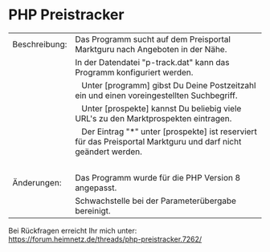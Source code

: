 <h1>PHP Preistracker  </h1>

<table style="border: 0px;">
  <tr>
    <td> Beschreibung:</td>
    <td> Das Programm sucht auf dem Preisportal Marktguru nach Angeboten in der Nähe.</td>
  </tr>
  <tr>
    <td>&nbsp;</td>
    <td>In der Datendatei "p-track.dat" kann das Programm konfiguriert werden.</td>
  </tr>
  <tr>
    <td>&nbsp;</td>
    <td>&nbsp;&nbsp; Unter [programm] gibst Du Deine Postzeitzahl ein und einen voreingestellten Suchbegriff.</td>
  </tr> 
  <tr>
    <td>&nbsp;</td>
    <td>&nbsp;&nbsp; Unter [prospekte] kannst Du beliebig viele URL's zu den Marktprospekten eintragen.</td>
  </tr>   
  <tr>
    <td>&nbsp;</td>
    <td>&nbsp;&nbsp; Der Eintrag "*" unter [prospekte] ist reserviert für das Preisportal Marktguru und darf nicht geändert werden. </td>
  </tr>
  <tr>
    <td>&nbsp;</td>
    <td>&nbsp;</td>  
  </tr>
  <tr>
    <td>Änderungen:</td>
    <td> Das Programm wurde für die PHP Version 8 angepasst.</td>
  </tr>
  <tr>
    <td>&nbsp;</td>
    <td>Schwachstelle bei der Parameterübergabe bereinigt. </td> 
  </tr>
</table>  
                
Bei Rückfragen erreicht Ihr mich unter: https://forum.heimnetz.de/threads/php-preistracker.7262/
